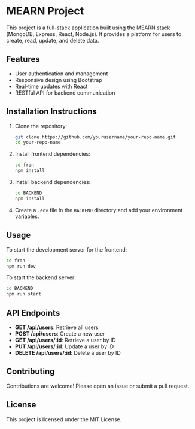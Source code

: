 # MEARN Project

This project is a full-stack application built using the MEARN stack (MongoDB, Express, React, Node.js). It provides a platform for users to create, read, update, and delete data.

## Features
- User authentication and management
- Responsive design using Bootstrap
- Real-time updates with React
- RESTful API for backend communication

## Installation Instructions
1. Clone the repository:
   ```bash
   git clone https://github.com/yourusername/your-repo-name.git
   cd your-repo-name
   ```

2. Install frontend dependencies:
   ```bash
   cd fron
   npm install
   ```

3. Install backend dependencies:
   ```bash
   cd BACKEND
   npm install
   ```

4. Create a `.env` file in the `BACKEND` directory and add your environment variables.

## Usage
To start the development server for the frontend:
```bash
cd fron
npm run dev
```

To start the backend server:
```bash
cd BACKEND
npm run start
```

## API Endpoints
- **GET /api/users**: Retrieve all users
- **POST /api/users**: Create a new user
- **GET /api/users/:id**: Retrieve a user by ID
- **PUT /api/users/:id**: Update a user by ID
- **DELETE /api/users/:id**: Delete a user by ID

## Contributing
Contributions are welcome! Please open an issue or submit a pull request.

## License
This project is licensed under the MIT License.
